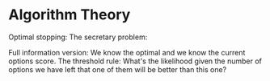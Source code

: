 Algorithm Theory
================


Optimal stopping:
The secretary problem:


Full information version:
We know the optimal and we know the current options score.
The threshold rule:
What's the likelihood given the number of options we have left that one of them will be better than this one?
